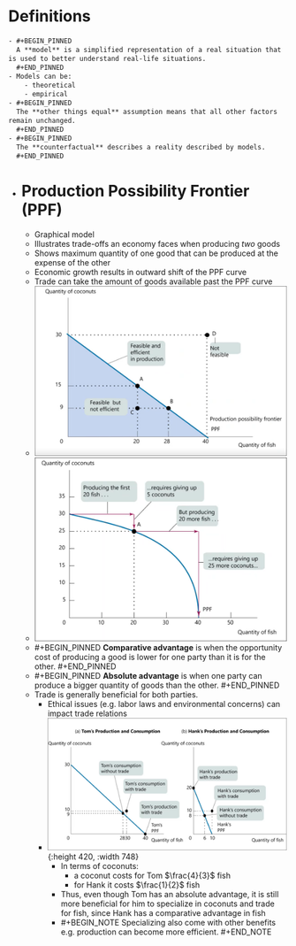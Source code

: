 # Definitions
	- #+BEGIN_PINNED
	  A **model** is a simplified representation of a real situation that is used to better understand real-life situations.
	  #+END_PINNED
	- Models can be:
		- theoretical
		- empirical
	- #+BEGIN_PINNED
	  The **other things equal** assumption means that all other factors remain unchanged.
	  #+END_PINNED
	- #+BEGIN_PINNED
	  The **counterfactual** describes a reality described by models.
	  #+END_PINNED
- # Production Possibility Frontier (PPF)
	- Graphical model
	- Illustrates trade-offs an economy faces when producing _two_ goods
	- Shows maximum quantity of one good that can be produced at the expense of the other
	- Economic growth results in outward shift of the PPF curve
	- Trade can take the amount of goods available past the PPF curve
	- ![image.png](../assets/image_1695030078850_0.png)
	- ![image.png](../assets/image_1695030134372_0.png)
	- #+BEGIN_PINNED
	  **Comparative advantage** is when the opportunity cost of producing a good is lower for one party than it is for the other. 
	  #+END_PINNED
	- #+BEGIN_PINNED
	  **Absolute advantage** is when one party can produce a bigger quantity of goods than the other.
	  #+END_PINNED
	- Trade is generally beneficial for both parties.
		- Ethical issues (e.g. labor laws and environmental concerns) can impact trade relations
		- ![image.png](../assets/image_1695030224586_0.png){:height 420, :width 748}
			- In terms of coconuts:
				- a coconut costs for Tom $\frac{4}{3}$ fish
				- for Hank it costs $\frac{1}{2}$ fish
			- Thus, even though Tom has an absolute advantage, it is still more beneficial for him to specialize in coconuts and trade for fish, since Hank has a comparative advantage in fish
			- #+BEGIN_NOTE
			  Specializing also come with other benefits e.g. production can become more efficient.
			  #+END_NOTE